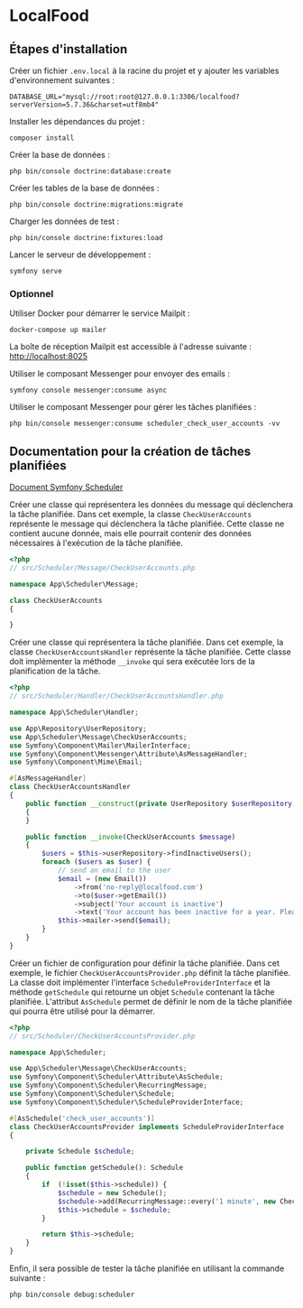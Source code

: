 # LocalFood

## Étapes d'installation

Créer un fichier `.env.local` à la racine du projet et y ajouter les variables d'environnement suivantes :

```
DATABASE_URL="mysql://root:root@127.0.0.1:3306/localfood?serverVersion=5.7.36&charset=utf8mb4"
```

Installer les dépendances du projet :

```
composer install
```

Créer la base de données :

```
php bin/console doctrine:database:create
```

Créer les tables de la base de données :

```
php bin/console doctrine:migrations:migrate
```

Charger les données de test :

```
php bin/console doctrine:fixtures:load
```

Lancer le serveur de développement :

```
symfony serve
```

### Optionnel

Utiliser Docker pour démarrer le service Mailpit :

```
docker-compose up mailer
```

La boîte de réception Mailpit est accessible à l'adresse suivante : [http://localhost:8025](http://localhost:8025)

Utiliser le composant Messenger pour envoyer des emails :

```
symfony console messenger:consume async
```

Utiliser le composant Messenger pour gérer les tâches planifiées :

```
php bin/console messenger:consume scheduler_check_user_accounts -vv
```

## Documentation pour la création de tâches planifiées

[Document Symfony Scheduler](https://symfony.com/doc/current/scheduler.html)

Créer une classe qui représentera les données du message qui déclenchera la tâche planifiée.
Dans cet exemple, la classe `CheckUserAccounts` représente le message qui déclenchera la tâche planifiée.
Cette classe ne contient aucune donnée, mais elle pourrait contenir des données nécessaires à l'exécution de la tâche planifiée.

```php
<?php
// src/Scheduler/Message/CheckUserAccounts.php

namespace App\Scheduler\Message;

class CheckUserAccounts
{

}
```

Créer une classe qui représentera la tâche planifiée.
Dans cet exemple, la classe `CheckUserAccountsHandler` représente la tâche planifiée.
Cette classe doit implémenter la méthode `__invoke` qui sera exécutée lors de la planification de la tâche.

```php
<?php
// src/Scheduler/Handler/CheckUserAccountsHandler.php

namespace App\Scheduler\Handler;

use App\Repository\UserRepository;
use App\Scheduler\Message\CheckUserAccounts;
use Symfony\Component\Mailer\MailerInterface;
use Symfony\Component\Messenger\Attribute\AsMessageHandler;
use Symfony\Component\Mime\Email;

#[AsMessageHandler]
class CheckUserAccountsHandler
{
    public function __construct(private UserRepository $userRepository, private MailerInterface $mailer)
    {
    }

    public function __invoke(CheckUserAccounts $message)
    {
        $users = $this->userRepository->findInactiveUsers();
        foreach ($users as $user) {
            // send an email to the user
            $email = (new Email())
                ->from('no-reply@localfood.com')
                ->to($user->getEmail())
                ->subject('Your account is inactive')
                ->text('Your account has been inactive for a year. Please log in to keep it active.');
            $this->mailer->send($email);
        }
    }
}
```

Créer un fichier de configuration pour définir la tâche planifiée.
Dans cet exemple, le fichier `CheckUserAccountsProvider.php` définit la tâche planifiée.
La classe doit implémenter l'interface `ScheduleProviderInterface` et la méthode `getSchedule` qui retourne un objet `Schedule` contenant la tâche planifiée.
L'attribut `AsSchedule` permet de définir le nom de la tâche planifiée qui pourra être utilisé pour la démarrer.

```php
<?php
// src/Scheduler/CheckUserAccountsProvider.php

namespace App\Scheduler;

use App\Scheduler\Message\CheckUserAccounts;
use Symfony\Component\Scheduler\Attribute\AsSchedule;
use Symfony\Component\Scheduler\RecurringMessage;
use Symfony\Component\Scheduler\Schedule;
use Symfony\Component\Scheduler\ScheduleProviderInterface;

#[AsSchedule('check_user_accounts')]
class CheckUserAccountsProvider implements ScheduleProviderInterface
{

    private Schedule $schedule;

    public function getSchedule(): Schedule
    {
        if  (!isset($this->schedule)) {
            $schedule = new Schedule();
            $schedule->add(RecurringMessage::every('1 minute', new CheckUserAccounts()));
            $this->schedule = $schedule;
        }

        return $this->schedule;
    }
}
```

Enfin, il sera possible de tester la tâche planifiée en utilisant la commande suivante :

```
php bin/console debug:scheduler
```

